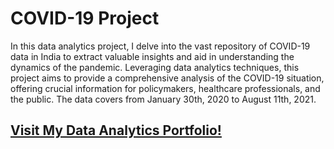 # COVID-19 Project

In this data analytics project, I delve into the vast repository of COVID-19 data in India to extract valuable insights and aid in understanding the dynamics of the pandemic. 
Leveraging data analytics techniques, this project aims to provide a comprehensive analysis of the COVID-19 situation, offering crucial information for policymakers, healthcare professionals, and the public. The data covers from January 30th, 2020 to August 11th, 2021.

## <p> <a href="https://sites.google.com/student.american.edu/data-analytics/projects/covid-19-project" target="_blank" rel="noopener noreferrer">Visit My Data Analytics Portfolio!</a></p>
